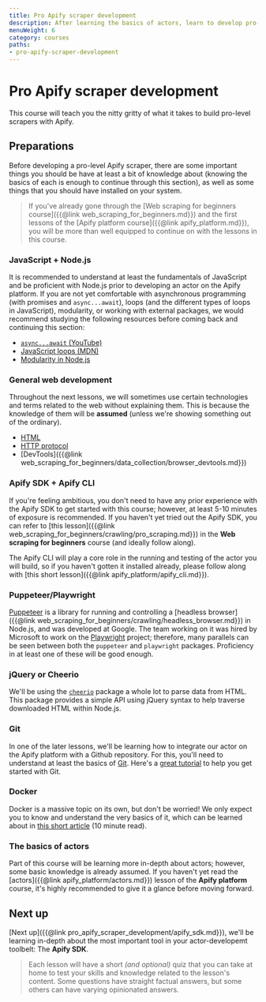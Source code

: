```yaml
---
title: Pro Apify scraper development
description: After learning the basics of actors, learn to develop pro-level scrapers on the Apify platform with this advanced course, which covers what it takes to become a pro.
menuWeight: 6
category: courses
paths:
- pro-apify-scraper-development
---
```


# [](#pro-scraper-development) Pro Apify scraper development

This course will teach you the nitty gritty of what it takes to build pro-level scrapers with Apify.

## [](#preparations) Preparations

Before developing a pro-level Apify scraper, there are some important things you should be have at least a bit of knowledge about (knowing the basics of each is enough to continue through this section), as well as some things that you should have installed on your system.

> If you've already gone through the [Web scraping for beginners course]({{@link web_scraping_for_beginners.md}}) and the first lessons of the [Apify platform course]({{@link apify_platform.md}}), you will be more than well equipped to continue on with the lessons in this course.

### [](#javascript-and-node) JavaScript + Node.js

It is recommended to understand at least the fundamentals of JavaScript and be proficient with Node.js prior to developing an actor on the Apify platform. If you are not yet comfortable with asynchronous programming (with promises and `async...await`), loops (and the different types of loops in JavaScript), modularity, or working with external packages, we would recommend studying the following resources before coming back and continuing this section:

- [`async...await` (YouTube)](https://www.youtube.com/watch?v=vn3tm0quoqE&ab_channel=Fireship)
- [JavaScript loops (MDN)](https://developer.mozilla.org/en-US/docs/Web/JavaScript/Guide/Loops_and_iteration)
- [Modularity in Node.js](https://www.section.io/engineering-education/how-to-use-modular-patterns-in-nodejs/)

### [](#general-web-development) General web development

Throughout the next lessons, we will sometimes use certain technologies and terms related to the web without explaining them. This is because the knowledge of them will be **assumed** (unless we're showing something out of the ordinary).

- [HTML](https://developer.mozilla.org/en-US/docs/Web/HTML)
- [HTTP protocol](https://developer.mozilla.org/en-US/docs/Web/HTTP)
- [DevTools]({{@link web_scraping_for_beginners/data_collection/browser_devtools.md}})

### [](#apify-sdk-and-cli) Apify SDK + Apify CLI

If you're feeling ambitious, you don't need to have any prior experience with the Apify SDK to get started with this course; however, at least 5-10 minutes of exposure is recommended. If you haven't yet tried out the Apify SDK, you can refer to [this lesson]({{@link web_scraping_for_beginners/crawling/pro_scraping.md}}) in the **Web scraping for beginners** course (and ideally follow along).

The Apify CLI will play a core role in the running and testing of the actor you will build, so if you haven't gotten it installed already, please follow along with [this short lesson]({{@link apify_platform/apify_cli.md}}).

### [](#puppeteer-playwright) Puppeteer/Playwright

[Puppeteer](https://pptr.dev/) is a library for running and controlling a [headless browser]({{@link web_scraping_for_beginners/crawling/headless_browser.md}}) in Node.js, and was developed at Google. The team working on it was hired by Microsoft to work on the [Playwright](https://playwright.dev/) project; therefore, many parallels can be seen between both the `puppeteer` and `playwright` packages. Proficiency in at least one of these will be good enough.

### [](#jquery-or-cheerio) jQuery or Cheerio

We'll be using the [`cheerio`](https://www.npmjs.com/package/cheerio) package a whole lot to parse data from HTML. This package provides a simple API using jQuery syntax to help traverse downloaded HTML within Node.js.

### [](#git) Git

In one of the later lessons, we'll be learning how to integrate our actor on the Apify platform with a Github repository. For this, you'll need to understand at least the basics of [Git](https://git-scm.com/docs). Here's a [great tutorial](https://product.hubspot.com/blog/git-and-github-tutorial-for-beginners) to help you get started with Git.

### [](#docker) Docker

Docker is a massive topic on its own, but don't be worried! We only expect you to know and understand the very basics of it, which can be learned about in [this short article](https://docs.docker.com/get-started/overview/) (10 minute read).

### [](#actor-basics) The basics of actors

Part of this course will be learning more in-depth about actors; however, some basic knowledge is already assumed. If you haven't yet read the [actors]({{@link apify_platform/actors.md}}) lesson of the **Apify platform** course, it's highly recommended to give it a glance before moving forward.

## [](#next) Next up

[Next up]({{@link pro_apify_scraper_development/apify_sdk.md}}), we'll be learning in-depth about the most important tool in your actor-developemt toolbelt: The **Apify SDK**.

> Each lesson will have a short _(and optional)_ quiz that you can take at home to test your skills and knowledge related to the lesson's content. Some questions have straight factual answers, but some others can have varying opinionated answers.
